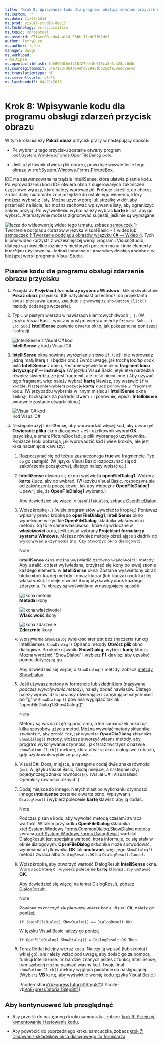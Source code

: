 ```yaml
---
title: 'Krok 8: Wpisywanie kodu dla programu obsługi zdarzeń przycisk obrazu'
ms.custom: ''
ms.date: 11/04/2016
ms.prod: visual-studio-dev15
ms.technology: vs-acquisition
ms.topic: conceptual
ms.assetid: 07f4ec00-cda4-42f4-98bb-37edc7167de7
author: TerryGLee
ms.author: tglee
manager: douge
ms.workload:
- multiple
ms.openlocfilehash: fde899d86e34f0f27eef8e046ca3e3ba25ac0d0c
ms.sourcegitcommit: 04a717340b4ab4efc82945fbb25dfe58add2ee4c
ms.translationtype: MT
ms.contentlocale: pl-PL
ms.lasthandoff: 04/28/2018
---
```

# <a name="step-8-write-code-for-the-show-a-picture-button-event-handler"></a>Krok 8: Wpisywanie kodu dla programu obsługi zdarzeń przycisk obrazu
W tym kroku należy **Pokaż obraz** przycisk pracy w następujący sposób:  

-   Po wybraniu tego przycisku zostanie otwarty program <xref:System.Windows.Forms.OpenFileDialog> pole.  
  
-   Jeśli użytkownik otwiera plik obrazu, powoduje wyświetlenie tego obrazu w <xref:System.Windows.Forms.PictureBox>.  
  
 IDE ma zaawansowane narzędzie IntelliSense, która ułatwia pisanie kodu. Po wprowadzeniu kodu IDE otwiera okno z sugerowanych zakończeń częściowe wyrazy, które należy wprowadzić. Próbuje określić, co chcesz zrobić dalej i automatycznie przejdzie do ostatniego elementu, który możesz wybrać z listy. Można użyć w górę lub strzałkę w dół, aby przenieść na liście, lub można zachować wpisywanie listy, aby ograniczyć zakres pozycji. Po wyświetleniu wybór należy wybrać **kartę** klucz, aby go wybrać. Alternatywnie możesz zignorować sugestii, jeśli nie są wymagane.  
  
 ![łącze do wideo](../data-tools/media/playvideo.gif "PlayVideo")wersję wideo tego tematu, zobacz [samouczek 1: Tworzenie podglądu obrazów w języku Visual Basic - 4 wideo](http://go.microsoft.com/fwlink/?LinkId=205215) lub [samouczek 1: Tworzenie podglądu obrazów w języku C# — Wideo 4](http://go.microsoft.com/fwlink/?LinkId=205203). Tych klipów wideo korzysta z wcześniejszej wersji programu Visual Studio, dlatego są niewielkie różnice w niektórych poleceń menu i inne elementy interfejsu użytkownika. Jednak koncepcje i procedury działają podobnie w bieżącej wersji programu Visual Studio.  
  
## <a name="to-write-code-for-the-show-a-picture-button-event-handler"></a>Pisanie kodu dla programu obsługi zdarzenia obrazu przycisku  
  
1.  Przejdź do **Projektant formularzy systemu Windows** i kliknij dwukrotnie **Pokaż obraz** przycisku. IDE natychmiast przechodzi do projektanta kodu i przesuwa kursor, znajduje się wewnątrz `showButton_Click()` metody dodanego wcześniej.  
  
2.  Typ `i` w pustym wierszu w nawiasach klamrowych dwóch `{ }`. (W języku Visual Basic, wpisz w pustym wierszu między `Private Sub...` i `End Sub`.) **IntelliSense** zostanie otwarte okno, jak pokazano na poniższej ilustracji.  
  
     ![IntelliSense z Visual C&#35; kod](../ide/media/express_ifintellisense.png "Express_IfIntellisense")  
**IntelliSense** z kodu Visual C#  
  
3.  **IntelliSense** okna powinna wyróżnianie słowo `if`. (Jeśli nie, wprowadź jedną małą literę `f`, i będzie ono.) Zwróć uwagę, jak trochę *tooltip* obok pola **IntelliSense** z opisu, zostanie wyświetlone okno **fragment kodu dotyczący if — instrukcja**. (W języku Visual Basic, etykietkę narzędzia również stwierdza, że jest fragment, ale treść nieco inne.) Aby używać tego fragment, więc należy wybrać **kartę** klawisz, aby wstawić `if` w kodzie. Następnie wybierz pozycję **kartę** klucz ponownie `if` fragment kodu. (W przypadku wybrania w innym miejscu i **IntelliSense** okna zniknął, backspace za pośrednictwem `i` i ponownie, wpisz i **IntelliSense** ponownie zostanie otwarte okno.)  
  
     ![Visual C&#35; kod](../ide/media/express_highlighttrue.png "Express_HighlightTrue")  
Kod Visual C#  

4.  Następnie użyj IntelliSense, aby wprowadzić więcej kod, aby otworzyć **Otwieranie pliku** okno dialogowe. Jeśli użytkownik wybrał **OK** przycisku, element PictureBox ładuje plik wybranego użytkownika. Poniższe kroki pokazują, jak wprowadzić kod i wiele kroków, ale jest kilka naciśnięcia klawiszy:  

    1.  Rozpoczynać się od tekstu zaznaczonego **true** we fragmencie. Typ `op` go zastąpić. (W języku Visual Basic rozpoczynać się od zakończenia początkowej, dlatego należy wpisać `Op`.)  
  
    2.  **IntelliSense** otwiera się okno i wyświetla **openFileDialog1**. Wybierz **kartę** klucz, aby go wybrać. (W języku Visual Basic, rozpoczyna się od zakończenia początkowej, tak aby widoczne **OpenFileDialog1**. Upewnij się, że **OpenFileDialog1** wybrano.)  
  
         Aby dowiedzieć się więcej o `OpenFileDialog`, zobacz [OpenFileDialog](http://msdn.microsoft.com/library/system.windows.forms.openfiledialog.aspx).  
  
    3.  Wpisz kropkę (`.`) (wielu programistów wywołać to kropkę.) Ponieważ wpisany prawo kropkę po **openFileDialog1**, **IntelliSense** okno wypełnione wszystkie **OpenFileDialog** składnika właściwości i metody. Są to te same właściwości, które są widoczne w **właściwości** okna, jeśli został wybrany **Projektant formularzy systemu Windows**. Możesz również metody określające składnik do wykonywania czynności (np. Czy otworzyć okno dialogowe).  
  
        > [!NOTE]
        >  **IntelliSense** okna można wyświetlić zarówno właściwości i metody. Aby ustalić, co jest wyświetlane, przyjrzeć się ikony po lewej stronie każdego elementu w **IntelliSense** okna. Zostanie wyświetlony obraz bloku obok każdej metody i obraz klucza (lub klucza) obok każdej właściwości. Istnieje również ikonę błyskawicy obok każdego zdarzenia. Te obrazy są wyświetlane w następujący sposób.  

         ![Ikona metody](../ide/media/express_iconmethod.png "Express_IconMethod")  
**Metoda** ikony  
  
         ![Ikona właściwości](../ide/media/express_iconproperty.png "Express_IconProperty")  
**Właściwość** ikony  
  
         ![Ikona zdarzenie](../ide/media/express_iconevent.png "Express_IconEvent")  
**Zdarzenie** ikony  
  
    4.  Wpisywania `ShowDialog` (wielkość liter jest bez znaczenia funkcji IntelliSense). `ShowDialog()` Opisano metody **Otwórz plik** okno dialogowe. Po oknie ujawniło **ShowDialog**, wybierz **kartę** klucza. Można wyróżnić "ShowDialog" i wybierz **F1** klawisz, aby uzyskać pomoc dotyczącą go.  
  
         Aby dowiedzieć się więcej o `ShowDialog()` metody, zobacz [metody ShowDialog](http://msdn.microsoft.com/library/c7ykbedk.aspx).  

    5.  Jeśli używasz metody w formancie lub składnikiem (nazywane *podczas wywoływania metody*), należy dodać nawiasów. Dlatego należy wprowadzić nawiasy otwierające i zamykające natychmiast po "g" w `ShowDialog`: `()` powinna wyglądać tak jak "openFileDialog1.ShowDialog()".  

        > [!NOTE]
        >  Metody są ważną częścią programu, a ten samouczek pokazuje, kilka sposobów użycia metod. Można wywołać metody składnika stwierdzić, aby zrobić coś, jak wywołać **OpenFileDialog** składnika `ShowDialog()` metody. Możesz utworzyć własne metody, aby program wykonywanie czynności, jak teraz tworzysz o nazwie `showButton_Click()` metodę, która otwiera okno dialogowe i obrazu, gdy użytkownik wybierze przycisk.  

    6.  Visual C#, Dodaj miejsce, a następnie dodaj dwie znaku równości (`==`). W języku Visual Basic, Dodaj miejsce, a następnie użyj pojedynczego znaku równości (`=`). (Visual C# i Visual Basic Operatory równości różnych.)  
  
    7.  Dodaj miejsce do innego. Natychmiast po wykonaniu czynności innego **IntelliSense** zostanie otwarte okno. Wpisywania `DialogResult` i wybierz polecenie **kartę** klawisz, aby ją dodać.  
  
        > [!NOTE]
        >  Podczas pisania kodu, aby wywołać metodę czasami zwraca wartość. W takim przypadku **OpenFileDialog** składnika <xref:System.Windows.Forms.CommonDialog.ShowDialog> metoda zwraca <xref:System.Windows.Forms.DialogResult> wartość. DialogResult jest specjalna wartość, która informuje, co się stało w oknie dialogowym. **OpenFileDialog** składnika może spowodować, wybierania użytkownika **OK** lub **anulować**, więc jego `ShowDialog()` metoda zwraca albo `DialogResult.OK` lub `DialogResult.Cancel`.  
  
    8.  Wpisz kropką, aby otworzyć wartość DialogResult **IntelliSense** okna. Wprowadź literę `O` i wybierz polecenie **kartę** klawisz, aby wstawić **OK**.  
  
         Aby dowiedzieć się więcej na temat DialogResult, zobacz [DialogResult](http://msdn.microsoft.com/library/system.windows.forms.dialogresult.aspx).  

        > [!NOTE]
        >  Powinna zakończyć się pierwszy wiersz kodu. Visual C#, należy go poniżej.  
        >   
        >  `if (openFileDialog1.ShowDialog() == DialogResult.OK)`  
        >   
        >  W języku Visual Basic należy go poniżej.  
        >   
        >  `If OpenFileDialog1.ShowDialog() = DialogResult.OK Then`  

    9. Teraz Dodaj kolejny wiersz kodu. Należy ją wpisać (lub skopiuj i wklej go), ale należy wziąć pod uwagę, aby dodać go za pomocą funkcji IntelliSense. Im bardziej znanych jesteś z funkcji IntelliSense, tym szybciej można napisać własny kod. Twoje final `showButton_Click()` metody wygląda podobnie do następującej. (Wybierz **VB** kartę, aby wyświetlić wersję kodu języka Visual Basic.)  

         [!code-csharp[VbExpressTutorial1Step8#1](../ide/codesnippet/CSharp/step-8-write-code-for-the-show-a-picture-button-event-handler_1.cs)]
         [!code-vb[VbExpressTutorial1Step8#1](../ide/codesnippet/VisualBasic/step-8-write-code-for-the-show-a-picture-button-event-handler_1.vb)]  

## <a name="to-continue-or-review"></a>Aby kontynuować lub przeglądnąć  
  
-   Aby przejść do następnego kroku samouczka, zobacz [krok 9: Przejrzyj, komentowanie i testowanie kodu](../ide/step-9-review-comment-and-test-your-code.md).  
  
-   Aby powrócić do poprzedniego kroku samouczka, zobacz [krok 7: Dodawanie składników okna dialogowego do formularza](../ide/step-7-add-dialog-components-to-your-form.md).
